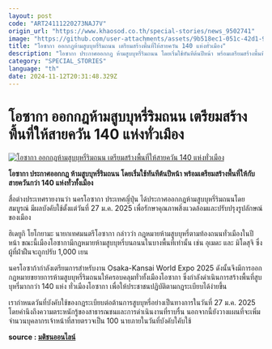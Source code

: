 ```yaml
---
layout: post
code: "ART24111220273NAJ7V"
origin_url: "https://www.khaosod.co.th/special-stories/news_9502741"
image: "https://github.com/user-attachments/assets/9b518ec1-051c-42d1-94f8-d7bae098000c"
title: "โอซากา ออกกฎห้ามสูบบุหรี่ริมถนน เตรียมสร้างพื้นที่ให้สายควัน 140 แห่งทั่วเมือง"
description: "โอซากา ประกาศออกกฎ ห้ามสูบบุหรี่ริมถนน โดยเริ่มใช้ทันทีต้นปีหน้า พร้อมเตรียมสร้างพื้นที่ให้กับสายควันกว่า 140 แห่งทั่วทั้งเมือง"
category: "SPECIAL_STORIES"
language: "th"
date: 2024-11-12T20:31:48.329Z
---
```


# โอซากา ออกกฎห้ามสูบบุหรี่ริมถนน เตรียมสร้างพื้นที่ให้สายควัน 140 แห่งทั่วเมือง

[![โอซากา ออกกฎห้ามสูบบุหรี่ริมถนน เตรียมสร้างพื้นที่ให้สายควัน 140 แห่งทั่วเมือง](https://www.khaosod.co.th/wpapp/uploads/2024/11/osaka.jpg "โอซากา ออกกฎห้ามสูบบุหรี่ริมถนน เตรียมสร้างพื้นที่ให้สายควัน 140 แห่งทั่วเมือง")](https://www.khaosod.co.th/wpapp/uploads/2024/11/osaka.jpg)

**โอซากา ประกาศออกกฎ ห้ามสูบบุหรี่ริมถนน โดยเริ่มใช้ทันทีต้นปีหน้า พร้อมเตรียมสร้างพื้นที่ให้กับสายควันกว่า 140 แห่งทั่วทั้งเมือง**

สื่อต่างประเทศรายงานว่า นครโอซากา ประเทศญี่ปุ่น ได้ประกาศออกกฎห้ามสูบบุหรี่ริมถนนโดยสมบูรณ์ มีผลบังคับใช้ตั้งแต่วันที่ 27 ม.ค. 2025 เพื่อรักษาคุณภาพสิ่งแวดล้อมและปรับปรุงรูปลักษณ์ของเมือง

ฮิเดยูกิ โยโกยามะ นายกเทศมนตรีโอซากา กล่าวว่า กฎหมายห้ามสูบบุหรี่ตามท้องถนนทั่วเมืองในปีหน้า ขณะนี้เมืองโอซากามีกฎหมายห้ามสูบบุหรี่บนถนนในบางพื้นที่เท่านั้น เช่น อุเมดะ และ มิโดสุจิ ซึ่งผู้ที่ฝ่าฝืนจะถูกปรับ 1,000 เยน

นครโอซาก้ากำลังเตรียมการสำหรับงาน Osaka-Kansai World Expo 2025 ดังนั้นจึงมีการออกกฎหมายขยายการห้ามสูบบุหรี่ริมถนนให้ครอบคลุมทั่วทั้งเมืองโอซากา ซึ่งกำลังดำเนินการสร้างพื้นที่สูบบุหรี่มากกว่า 140 แห่ง ทั่วเมืองโอซากา เพื่อให้ประชาชนปฏิบัติตามกฎระเบียบได้ง่ายขึ้น

เรากำหนดวันที่บังคับใช้ของกฎระเบียบต่อต้านการสูบบุหรี่อย่างเป็นทางการในวันที่ 27 ม.ค. 2025 โดยคำนึงถึงความตระหนักรู้ของสาธารณชนและการดำเนินงานที่ราบรื่น นอกจากนี้ยังวางแผนที่จะเพิ่มจำนวนบุคลากรเจ้าหน้าที่สายตรวจเป็น 100 นายภายในวันที่บังคับใคับใช้

**source : [มติชนออนไลน์](https://www.matichon.co.th/foreign/news_4895824)**